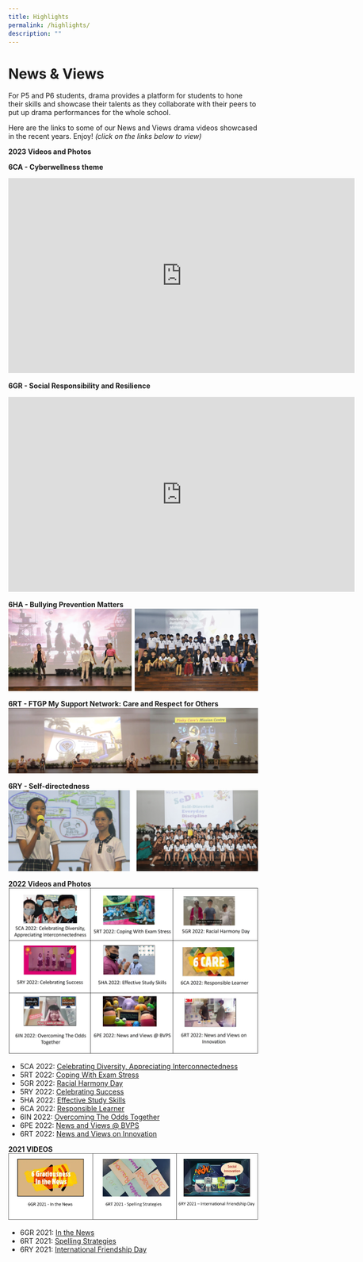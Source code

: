 ```yaml
---
title: Highlights
permalink: /highlights/
description: ""
---
```

# **News &amp; Views**
For P5 and P6 students, drama provides a platform for students to hone their skills and showcase their talents as they collaborate with their peers to put up drama performances for the whole school. 

Here are the links to some of our News and Views drama videos showcased in the recent years. Enjoy! *(click on the links below to view)*

**2023 Videos and Photos**

**6CA - Cyberwellness theme**
<iframe allowfullscreen="" allow="accelerometer; autoplay; clipboard-write; encrypted-media; gyroscope; picture-in-picture; web-share" frameborder="0" title="6CA 2023 - Cyberwellness" src="https://www.youtube.com/embed/MZpqI26a2LI" height="393" width="699"></iframe>
<br>

**6GR - Social Responsibility and Resilience**
<iframe allowfullscreen="" allow="accelerometer; autoplay; clipboard-write; encrypted-media; gyroscope; picture-in-picture; web-share" frameborder="0" title="6GR 2023 - Save the whales" src="https://www.youtube.com/embed/SnTw8Uot4C0" height="393" width="699"></iframe>
<br>

**6HA - Bullying Prevention Matters**
![](/images/Homepage/News%20and%20Views/6harmony.jpg)

**6RT - FTGP My Support Network: Care and Respect for Others**
![](/images/Homepage/News%20and%20Views/6respect.jpg)

**6RY - Self-directedness**
![](/images/Homepage/News%20and%20Views/6responsibility.jpg)


**2022 Videos and Photos** 
![](/images/Homepage/News%20and%20Views/merged_2.jpg)
* 5CA 2022: [Celebrating Diversity, Appreciating Interconnectedness](https://www.youtube.com/watch?v=GUyTsQml5Ws&amp;t=1s)
* 5RT 2022: [Coping With Exam Stress](https://www.youtube.com/watch?v=qhUZU5oJrwk&amp;t=1s)
* 5GR 2022: [Racial Harmony Day](https://www.youtube.com/watch?v=Jf3RrSz68fw)
* 5RY 2022: [Celebrating Success](https://www.youtube.com/watch?v=NeJfcnxfrOw)
* 5HA 2022: [Effective Study Skills](https://www.youtube.com/watch?v=LnAB5296hB4&amp;t=1s)
* 6CA 2022: [Responsible Learner](https://www.youtube.com/watch?v=KzgTMJE3N3E&amp;t=38s)
* 6IN 2022: [Overcoming The Odds Together](https://www.youtube.com/watch?v=somex-bYzXA&amp;t=30s)
* 6PE 2022: [News and Views @ BVPS](https://www.youtube.com/watch?v=C3ruc_OdMhw&amp;t=1s)
* 6RT 2022: [News and Views on Innovation](https://www.youtube.com/watch?v=hO0eMlDJ0Ro&amp;t=1s)


**2021 VIDEOS**
![](/images/Homepage/News%20and%20Views/videosgrid20211.png)

* 6GR 2021: [In the News](https://www.youtube.com/watch?v=qV48Gv10woA&amp;t=1s)
* 6RT 2021: [Spelling Strategies](https://www.youtube.com/watch?v=K7K2BjLY_W0&amp;t=1s)
* 6RY 2021: [International Friendship Day](https://www.youtube.com/watch?v=MYviqfPBdWs&amp;t=102s)